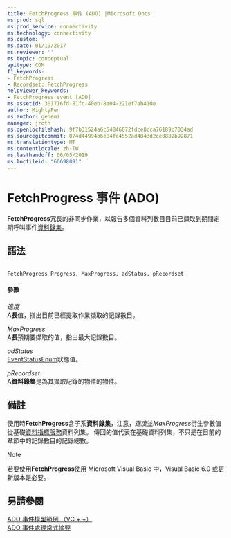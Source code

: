 ```yaml
---
title: FetchProgress 事件 (ADO) |Microsoft Docs
ms.prod: sql
ms.prod_service: connectivity
ms.technology: connectivity
ms.custom: ''
ms.date: 01/19/2017
ms.reviewer: ''
ms.topic: conceptual
apitype: COM
f1_keywords:
- FetchProgress
- Recordset::FetchProgress
helpviewer_keywords:
- FetchProgress event [ADO]
ms.assetid: 301716fd-81fc-40eb-8a04-221ef7ab410e
author: MightyPen
ms.author: genemi
manager: jroth
ms.openlocfilehash: 9f7b31524a6c54846072fdce8cca76189c7034ad
ms.sourcegitcommit: 074d44994b6e84fe4552ad4843d2ce0882b92871
ms.translationtype: MT
ms.contentlocale: zh-TW
ms.lasthandoff: 06/05/2019
ms.locfileid: "66698091"
---
```

# <a name="fetchprogress-event-ado"></a>FetchProgress 事件 (ADO)
**FetchProgress**冗長的非同步作業，以報告多個資料列數目目前已擷取到期間定期呼叫事件[資料錄集](../../../ado/reference/ado-api/recordset-object-ado.md)。  
  
## <a name="syntax"></a>語法  
  
```  
  
FetchProgress Progress, MaxProgress, adStatus, pRecordset  
```  
  
#### <a name="parameters"></a>參數  
 *進度*  
 A**長**值，指出目前已經提取作業擷取的記錄數目。  
  
 *MaxProgress*  
 A**長**預期要擷取的值，指出最大記錄數目。  
  
 *adStatus*  
 [EventStatusEnum](../../../ado/reference/ado-api/eventstatusenum.md)狀態值。  
  
 *pRecordset*  
 A**資料錄集**是為其擷取記錄的物件的物件。  
  
## <a name="remarks"></a>備註  
 使用時**FetchProgress**含子系**資料錄集**，注意，*進度*並*MaxProgress*衍生參數值從基礎[資料指標服務](../../../ado/guide/appendixes/microsoft-cursor-service-for-ole-db-ado-service-component.md)資料列集。 傳回的值代表在基礎資料列集，不只是在目前的章節中的記錄數目的記錄總數。  
  
> [!NOTE]
>  若要使用**FetchProgress**使用 Microsoft Visual Basic 中，Visual Basic 6.0 或更新版本是必要。  
  
## <a name="see-also"></a>另請參閱  
 [ADO 事件模型範例 （VC + +）](../../../ado/reference/ado-api/ado-events-model-example-vc.md)   
 [ADO 事件處理常式摘要](../../../ado/guide/data/ado-event-handler-summary.md)
